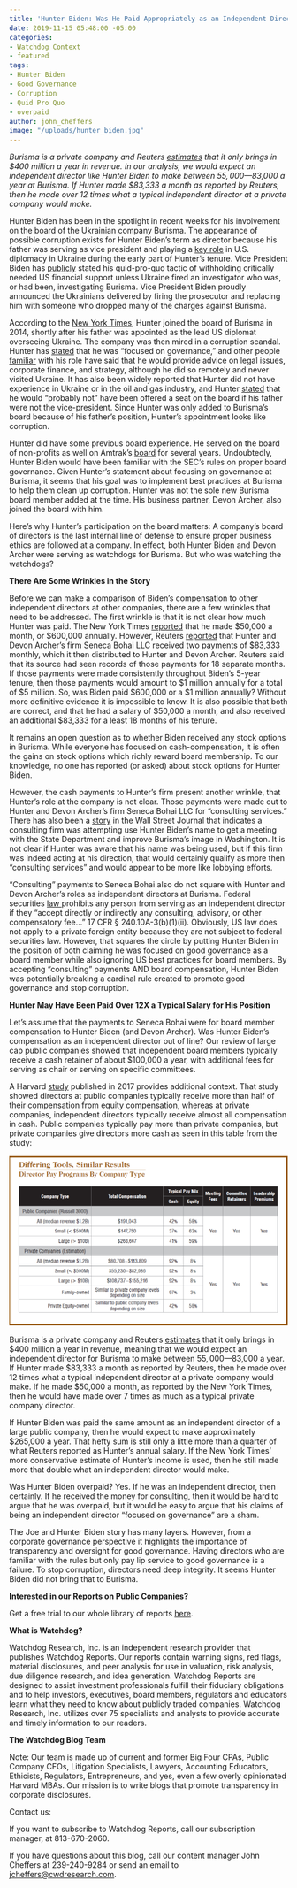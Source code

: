 ```yaml
---
title: 'Hunter Biden: Was He Paid Appropriately as an Independent Director?'
date: 2019-11-15 05:48:00 -05:00
categories:
- Watchdog Context
- featured
tags:
- Hunter Biden
- Good Governance
- Corruption
- Quid Pro Quo
- overpaid
author: john_cheffers
image: "/uploads/hunter_biden.jpg"
---
```


*Burisma is a private company and Reuters [estimates](https://www.reuters.com/article/us-usa-trump-whistleblower-burisma-factb/factbox-burisma-the-obscure-ukrainian-gas-company-at-the-heart-of-u-s-political-row-idUSKBN1W91UG) that it only brings in $400 million a year in revenue.  In our analysis, we would expect an independent director like Hunter Biden to make between $55,000—$83,000 a year at Burisma.  If Hunter made $83,333 a month as reported by Reuters, then he made over 12 times what a typical independent director at a private company would make.* 

Hunter Biden has been in the spotlight in recent weeks for his involvement on the board of the Ukrainian company Burisma.   The appearance of possible corruption exists for Hunter Biden’s term as director because his father was serving as vice president and playing a [key role](https://www.bloomberg.com/news/articles/2019-09-25/here-s-what-we-know-about-joe-and-hunter-biden-in-ukraine) in U.S. diplomacy in Ukraine during the early part of Hunter’s tenure.  Vice President Biden has [publicly](https://www.realclearpolitics.com/video/2019/09/27/flashback_2018_joe_biden_brags_at_cfr_meeting_about_withholding_aid_to_ukraine_to_force_firing_of_prosecutor.html) stated his quid-pro-quo tactic of withholding critically needed US financial support unless Ukraine fired an investigator who was, or had been, investigating Burisma.  Vice President Biden proudly announced the Ukrainians delivered by firing the prosecutor and replacing him with someone who dropped many of the charges against Burisma.
  
According to the [New York Times](https://www.nytimes.com/2019/10/29/business/media/fact-check-biden-ukraine-burisma-china-hunter.html), Hunter joined the board of Burisma in 2014, shortly after his father was appointed as the lead US diplomat overseeing Ukraine.  The company was then mired in a corruption scandal.  Hunter has [stated](https://www.usatoday.com/story/news/politics/2019/10/15/hunter-biden-speaks-out-amid-ukraine-controversy-admits-mistake/3983320002/) that he was “focused on governance,” and other people [familiar](https://www.reuters.com/article/us-hunter-biden-ukraine/what-hunter-biden-did-on-the-board-of-ukrainian-energy-company-burisma-idUSKBN1WX1P7) with his role have said that he would provide advice on legal issues, corporate finance, and strategy, although he did so remotely and never visited Ukraine.   It has also been widely reported that Hunter did not have experience in Ukraine or in the oil and gas industry, and Hunter [stated](https://www.usatoday.com/story/news/politics/2019/10/15/hunter-biden-speaks-out-amid-ukraine-controversy-admits-mistake/3983320002/) that he would “probably not” have been offered a seat on the board if his father were not the vice-president.  Since Hunter was only added to Burisma’s board because of his father’s position, Hunter’s appointment looks like corruption.

Hunter did have some previous board experience.  He served on the board of non-profits as well on Amtrak’s [board](https://edition.cnn.com/2014/10/17/politics/who-is-hunter-biden/index.html) for several years.  Undoubtedly, Hunter Biden would have been familiar with the SEC’s rules on proper board governance.  Given Hunter’s statement about focusing on governance at Burisma, it seems that his goal was to implement best practices at Burisma to help them clean up corruption.  Hunter was not the sole new Burisma board member added at the time.  His business partner, Devon Archer, also joined the board with him. 

Here’s why Hunter’s participation on the board matters:  A company’s board of directors is the last internal line of defense to ensure proper business ethics are followed at a company.  In effect, both Hunter Biden and Devon Archer were serving as watchdogs for Burisma.  But who was watching the watchdogs? 

**There Are Some Wrinkles in the Story**

Before we can make a comparison of Biden’s compensation to other independent directors at other companies, there are a few wrinkles that need to be addressed. The first wrinkle is that it is not clear how much Hunter was paid.  The New York Times [reported](https://www.nytimes.com/2019/10/29/business/media/fact-check-biden-ukraine-burisma-china-hunter.html) that he made $50,000 a month, or $600,000 annually. However, Reuters [reported](https://www.reuters.com/article/us-hunter-biden-ukraine/what-hunter-biden-did-on-the-board-of-ukrainian-energy-company-burisma-idUSKBN1WX1P7) that Hunter and Devon Archer’s firm Seneca Bohai LLC received two payments of $83,333 monthly, which it then distributed to Hunter and Devon Archer.  Reuters said that its source had seen records of those payments for 18 separate months.  If those payments were made consistently throughout Biden’s 5-year tenure, then those payments would amount to $1 million annually for a total of $5 million.   So, was Biden paid $600,000 or a $1 million annually?  Without more definitive evidence it is impossible to know. It is also possible that both are correct, and that he had a salary of $50,000 a month, and also received an additional $83,333 for a least 18 months of his tenure. 

It remains an open question as to whether Biden received any stock options in Burisma.  While everyone has focused on cash-compensation, it is often the gains on stock options which richly reward board membership.  To our knowledge, no one has reported (or asked) about stock options for Hunter Biden.

However, the cash payments to Hunter’s firm present another wrinkle, that Hunter’s role at the company is not clear.  Those payments were made out to Hunter and Devon Archer’s firm Seneca Bohai LLC for “consulting services.”  There has also been a [story](https://www.wsj.com/articles/firm-hired-by-ukraines-burisma-tried-to-use-hunter-biden-as-leverage-documents-show-11573009615) in the Wall Street Journal that indicates a consulting firm was attempting use Hunter Biden’s name to get a meeting with the State Department and improve Burisma’s image in Washington.  It is not clear if Hunter was aware that his name was being used, but if this firm was indeed acting at his direction, that would certainly qualify as more then “consulting services” and would appear to be more like lobbying efforts.

“Consulting” payments to Seneca Bohai also do not square with Hunter and Devon Archer’s roles as independent directors at Burisma.  Federal securities [law ](https://www.law.cornell.edu/cfr/text/17/240.10A-3)prohibits any person from serving as an independent director if they “accept directly or indirectly any consulting, advisory, or other compensatory fee…” 17 CFR § 240.10A-3(b)(1)(ii).  Obviously, US law does not apply to a private foreign entity because they are not subject to federal securities law.  However, that squares the circle by putting Hunter Biden in the position of both claiming he was focused on good governance as a board member while also ignoring US best practices for board members.  By accepting “consulting” payments AND board compensation, Hunter Biden was potentially breaking a cardinal rule created to promote good governance and stop corruption.  

**Hunter May Have Been Paid Over 12X a Typical Salary for His Position**

Let’s assume that the payments to Seneca Bohai were for board member compensation to Hunter Biden (and Devon Archer).  Was Hunter Biden’s compensation as an independent director out of line? Our review of large cap public companies showed that independent board members typically receive a cash retainer of about $100,000 a year, with additional fees for serving as chair or serving on specific committees.  

A Harvard [study](https://corpgov.law.harvard.edu/2017/08/01/board-pay-not-just-a-public-company-concern/) published in 2017 provides additional context.  That study showed directors at public companies typically receive more than half of their compensation from equity compensation, whereas at private companies, independent directors typically receive almost all compensation in cash.  Public companies typically pay more than private companies, but private companies give directors more cash as seen in this table from the study:

![Biden image1.png](/uploads/Biden%20image1.png) 

Burisma is a private company and Reuters [estimates](https://www.reuters.com/article/us-usa-trump-whistleblower-burisma-factb/factbox-burisma-the-obscure-ukrainian-gas-company-at-the-heart-of-u-s-political-row-idUSKBN1W91UG) that it only brings in $400 million a year in revenue, meaning that we would expect an independent director for Burisma to make between $55,000—$83,000 a year.  If Hunter made $83,333 a month as reported by Reuters, then he made over 12 times what a typical independent director at a private company would make.  If he made $50,000 a month, as reported by the New York Times, then he would have made over 7 times as much as a typical private company director.

If Hunter Biden was paid the same amount as an independent director of a large public company, then he would expect to make approximately $265,000 a year.  That hefty sum is still only a little more than a quarter of what Reuters reported as Hunter’s annual salary.  If the New York Times’ more conservative estimate of Hunter’s income is used, then he still made more that double what an independent director would make.   

Was Hunter Biden overpaid? Yes. If he was an independent director, then certainly. If he received the money for consulting, then it would be hard to argue that he was overpaid, but it would be easy to argue that his claims of being an independent director “focused on governance” are a sham.  

The Joe and Hunter Biden story has many layers.  However, from a corporate governance perspective it highlights the importance of transparency and oversight for good governance.  Having directors who are familiar with the rules but only pay lip service to good governance is a failure.  To stop corruption, directors need deep integrity.  It seems Hunter Biden did not bring that to Burisma.
 
**Interested in our Reports on Public Companies?**

Get a free trial to our whole library of reports [here](https://www.cwdresearch.com/free-trial).

**What is Watchdog?**

Watchdog Research, Inc. is an independent research provider that publishes Watchdog Reports. Our reports contain warning signs, red flags, material disclosures, and peer analysis for use in valuation, risk analysis, due diligence research, and idea generation. Watchdog Reports are designed to assist investment professionals fulfill their fiduciary obligations and to help investors, executives, board members, regulators and educators learn what they need to know about publicly traded companies. Watchdog Research, Inc. utilizes over 75 specialists and analysts to provide accurate and timely information to our readers.

**The Watchdog Blog Team**

Note:  Our team is made up of current and former Big Four CPAs, Public Company CFOs, Litigation Specialists, Lawyers, Accounting Educators, Ethicists, Regulators,  Entrepreneurs, and yes, even a few overly opinionated Harvard MBAs.  Our mission is to write blogs that promote transparency in corporate disclosures.

Contact us:

If you want to subscribe to Watchdog Reports, call our subscription manager, at 813-670-2060.

If you have questions about this blog, call our content manager John Cheffers at 239-240-9284 or send an email to jcheffers@cwdresearch.com.
